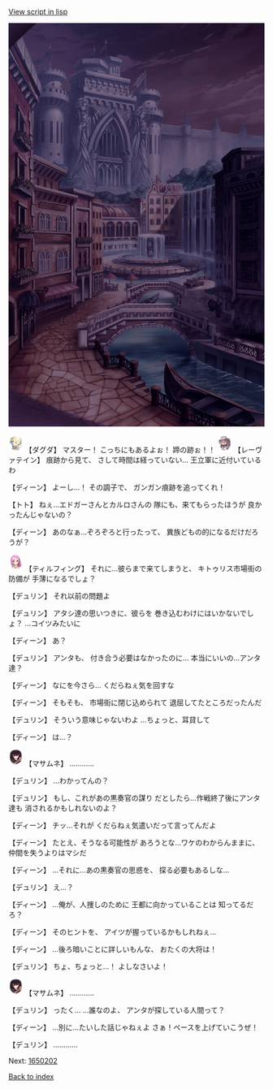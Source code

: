 [View script in lisp](../scripts/1650102.txt)

![006_town_TotalEclipse.png](../images/backgrounds/006_town_TotalEclipse.png)

<img src="../images/units/200641.png" alt="200641.png" height="34"/>
【ダグダ】
マスター！
こっちにもあるよぉ！
蹄の跡ぉ！！

<img src="../images/units/100221.png" alt="100221.png" height="34"/>
【レーヴァテイン】
痕跡から見て、
さして時間は経っていない…
王立軍に近付いているわ

【ディーン】
よーし…！
その調子で、
ガンガン痕跡を追ってくれ！

【トト】
ねぇ…エドガーさんとカルロさんの
隊にも、来てもらったほうが
良かったんじゃないの？

【ディーン】
あのなぁ…ぞろぞろと行ったって、
異族どもの的になるだけだろうが？

<img src="../images/units/101411.png" alt="101411.png" height="34"/>
【ティルフィング】
それに…彼らまで来てしまうと、
キトゥリス市場街の防備が
手薄になるでしょ？

【デュリン】
それ以前の問題よ

【デュリン】
アタシ達の思いつきに、彼らを
巻き込むわけにはいかないでしょ？
…コイツみたいに

【ディーン】
あ？

【デュリン】
アンタも、
付き合う必要はなかったのに…
本当にいいの…アンタ達？

【ディーン】
なにを今さら…
くだらねぇ気を回すな

【ディーン】
そもそも、
市場街に閉じ込められて
退屈してたところだったんだ

【デュリン】
そういう意味じゃないわよ
…ちょっと、耳貸して

【ディーン】
は…？

<img src="../images/units/100161.png" alt="100161.png" height="34"/>
【マサムネ】
…………

【デュリン】
…わかってんの？

【デュリン】
もし、これがあの黒奏官の謀り
だとしたら…作戦終了後にアンタ達も
消されるかもしれないのよ？

【ディーン】
チッ…それが
くだらねぇ気遣いだって言ってんだよ

【ディーン】
たとえ、そうなる可能性が
あろうとな…ワケのわからんままに、
仲間を失うよりはマシだ

【ディーン】
…それに…あの黒奏官の思惑を、
探る必要もあるしな…

【デュリン】
え…？

【ディーン】
…俺が、人捜しのために
王都に向かっていることは
知ってるだろ？

【ディーン】
そのヒントを、
アイツが握っているかもしれねぇ…

【ディーン】
…後ろ暗いことに詳しいもんな、
おたくの大将は！

【デュリン】
ちょ、ちょっと…！
よしなさいよ！

<img src="../images/units/100161.png" alt="100161.png" height="34"/>
【マサムネ】
…………

【デュリン】
ったく…
…誰なのよ、
アンタが探している人間って？

【ディーン】
…別に…たいした話じゃねぇよ
さぁ！ペースを上げていこうぜ！

【デュリン】
…………

Next: [1650202](1650202.md)

[Back to index](index.md)
